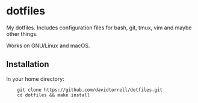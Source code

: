 # dotfiles

My dotfiles. Includes configuration files for bash, git, tmux, vim and maybe other things.

Works on GNU/Linux and macOS.

## Installation
In your home directory:

```
    git clone https://github.com/davidtorrell/dotfiles.git
    cd dotfiles && make install
```
